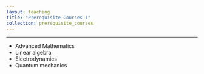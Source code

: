 ```yaml
---
layout: teaching
title: "Prerequisite Courses 1"
collection: prerequisite_courses
---
```


- - -

+ Advanced Mathematics
+ Linear algebra
+ Electrodynamics
+ Quantum mechanics